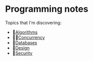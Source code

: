 # Programming notes

Topics that I'm discovering:
* 🧠[Algorithms](./algorithms)
* 🤹‍♀️[Concurrency](./concurrency)
* 💾[Databases](./db)
* 📐[Design](./design)
* 🔐[Security](./security)
